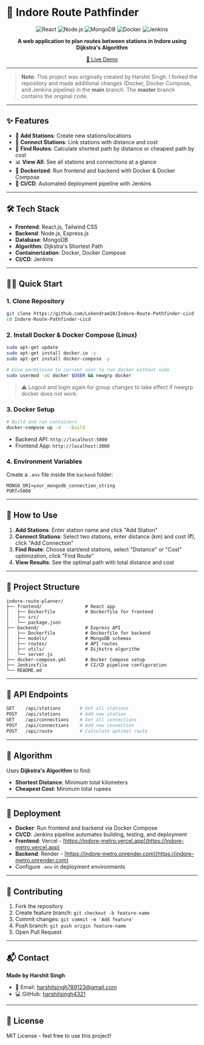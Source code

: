 # 🚦 Indore Route Pathfinder

<div align="center">

![React](https://img.shields.io/badge/React-20232A?style=for-the-badge\&logo=react\&logoColor=61DAFB)
![Node.js](https://img.shields.io/badge/Node.js-43853D?style=for-the-badge\&logo=node.js\&logoColor=white)
![MongoDB](https://img.shields.io/badge/MongoDB-4EA94B?style=for-the-badge\&logo=mongodb\&logoColor=white)
![Docker](https://img.shields.io/badge/Docker-2496ED?style=for-the-badge\&logo=docker\&logoColor=white)
![Jenkins](https://img.shields.io/badge/Jenkins-D24939?style=for-the-badge\&logo=jenkins\&logoColor=white)

**A web application to plan routes between stations in Indore using Dijkstra's Algorithm**

[🚀 Live Demo](https://indore-route.vercel.app)

</div>

---

> **Note**: This project was originally created by Harshit Singh. I forked the repository and made additional changes (Docker, Docker Compose, and Jenkins pipeline) in the **main** branch. The **master** branch contains the original code.

---

## ✨ Features

* 📍 **Add Stations**: Create new stations/locations
* 🔗 **Connect Stations**: Link stations with distance and cost
* 🧭 **Find Routes**: Calculate shortest path by distance or cheapest path by cost
* 📊 **View All**: See all stations and connections at a glance
* 🐳 **Dockerized**: Run frontend and backend with Docker & Docker Compose
* 🤖 **CI/CD**: Automated deployment pipeline with Jenkins

---

## 🛠️ Tech Stack

* **Frontend**: React.js, Tailwind CSS
* **Backend**: Node.js, Express.js
* **Database**: MongoDB
* **Algorithm**: Dijkstra's Shortest Path
* **Containerization**: Docker, Docker Compose
* **CI/CD**: Jenkins

---

## 🏃‍♂️ Quick Start

### 1. Clone Repository

```bash
git clone https://github.com/Lokendram10/Indore-Route-Pathfinder-cicd
cd Indore-Route-Pathfinder-cicd
```

### 2. Install Docker & Docker Compose (Linux)

```bash
sudo apt-get update
sudo apt-get install docker.io -y
sudo apt-get install docker-compose -y

# Give permission to current user to run docker without sudo
sudo usermod -aG docker $USER && newgrp docker
```

>⚠️ Logout and login again for group changes to take effect if newgrp docker does not work.

### 3. Docker Setup

```bash
# Build and run containers
docker-compose up -d  --build
```

* Backend API: `http://localhost:5000`
* Frontend App: `http://localhost:3000`

### 4. Environment Variables

Create a `.env` file inside the `backend` folder:

```env
MONGO_URI=your_mongodb_connection_string
PORT=5000
```

---

## 🎯 How to Use

1. **Add Stations**: Enter station name and click "Add Station"
2. **Connect Stations**: Select two stations, enter distance (km) and cost (₹), click "Add Connection"
3. **Find Route**: Choose start/end stations, select "Distance" or "Cost" optimization, click "Find Route"
4. **View Results**: See the optimal path with total distance and cost

---

## 📁 Project Structure

```
indore-route-planner/
├── frontend/                # React app
│   ├── Dockerfile           # Dockerfile for frontend
│   ├── src/
│   └── package.json
├── backend/                 # Express API
│   ├── Dockerfile           # Dockerfile for backend
│   ├── models/              # MongoDB schemas  
│   ├── routes/              # API routes
│   ├── utils/               # Dijkstra algorithm
│   └── server.js
├── docker-compose.yml       # Docker Compose setup
├── Jenkinsfile              # CI/CD pipeline configuration
└── README.md
```

---

## 🔌 API Endpoints

```bash
GET    /api/stations       # Get all stations
POST   /api/stations       # Add new station
GET    /api/connections    # Get all connections
POST   /api/connections    # Add new connection
POST   /api/route          # Calculate optimal route
```

---

## 🧮 Algorithm

Uses **Dijkstra's Algorithm** to find:

* **Shortest Distance**: Minimum total kilometers
* **Cheapest Cost**: Minimum total rupees

---

## 🚀 Deployment

* **Docker**: Run frontend and backend via Docker Compose
* **CI/CD**: Jenkins pipeline automates building, testing, and deployment
* **Frontend**: Vercel - [https://indore-metro.vercel.app](https://indore-metro.vercel.app)
* **Backend**: Render - [https://indore-metro.onrender.com](https://indore-metro.onrender.com)
* Configure `.env` in deployment environments

---

## 🤝 Contributing

1. Fork the repository
2. Create feature branch: `git checkout -b feature-name`
3. Commit changes: `git commit -m 'Add feature'`
4. Push branch: `git push origin feature-name`
5. Open Pull Request

---

## 📬 Contact

**Made by Harshit Singh**

* 📧 Email: [harshitsingh789123@gmail.com](mailto:harshitsingh789123@gmail.com)
* 💻 GitHub: [harshitsingh4321](https://github.com/harshitsingh4321)

---

## 📄 License

MIT License - feel free to use this project!

